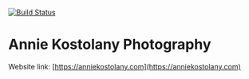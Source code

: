 [![Build Status](https://travis-ci.org/andormade/anniekostolany.com.svg?branch=master)](https://travis-ci.org/andormade/anniekostolany.com)

# Annie Kostolany Photography

Website link: [https://anniekostolany.com](https://anniekostolany.com)
